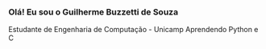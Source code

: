 ### Olá! Eu sou o Guilherme Buzzetti de Souza

Estudante de Engenharia de Computação - Unicamp
Aprendendo Python e C
